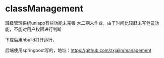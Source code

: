 # classManagement
班级管理系统uniapp有些功能未完善
大二期末作业，由于时间比较赶未写登录功能，不能对用户权限进行判断

下载后用hbuild打开运行，

后端使用springboot写的，地址：https://github.com/zxjajin/management
